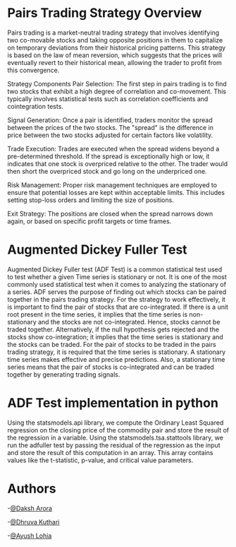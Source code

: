 # Pairs Trading Strategy Overview
Pairs trading is a market-neutral trading strategy that involves identifying two co-movable stocks and taking opposite positions in them to capitalize on temporary deviations from their historical pricing patterns. This strategy is based on the law of mean reversion, which suggests that the prices will eventually revert to their historical mean, allowing the trader to profit from this convergence.

Strategy Components
Pair Selection: The first step in pairs trading is to find two stocks that exhibit a high degree of correlation and co-movement. This typically involves statistical tests such as correlation coefficients and cointegration tests.

Signal Generation: Once a pair is identified, traders monitor the spread between the prices of the two stocks. The "spread" is the difference in price between the two stocks adjusted for certain factors like volatility.

Trade Execution: Trades are executed when the spread widens beyond a pre-determined threshold. If the spread is exceptionally high or low, it indicates that one stock is overpriced relative to the other. The trader would then short the overpriced stock and go long on the underpriced one.

Risk Management: Proper risk management techniques are employed to ensure that potential losses are kept within acceptable limits. This includes setting stop-loss orders and limiting the size of positions.

Exit Strategy: The positions are closed when the spread narrows down again, or based on specific profit targets or time frames.

# Augmented Dickey Fuller Test
Augmented Dickey Fuller test (ADF Test) is a common statistical test used to test whether a given Time series is stationary or not. It is one of the most commonly used statistical test when it comes to analyzing the stationary of a series.
ADF serves the purpose of finding out which stocks can be paired together in the pairs trading strategy. For the strategy to work effectively, it is important to find the pair of stocks that are co-integrated.
If there is a unit root present in the time series, it implies that the time series is non-stationary and the stocks are not co-integrated. Hence, stocks cannot be traded together.
Alternatively, if the null hypothesis gets rejected and the stocks show co-integration; it implies that the time series is stationary and the stocks can be traded.
For the pair of stocks to be traded in the pairs trading strategy, it is required that the time series is stationary. A stationary time series makes effective and precise predictions.
Also, a stationary time series means that the pair of stocks is co-integrated and can be traded together by generating trading signals.

# ADF Test implementation in python
Using the statsmodels.api library, we compute the Ordinary Least Squared regression on the closing price of the commodity pair and store the result of the regression in a variable.
Using the statsmodels.tsa.stattools library, we run the adfuller test by passing the residual of the regression as the input and store the result of this computation in an array. This array contains values like the t-statistic, p-value, and critical value parameters. 

# Authors
-[@Daksh Arora](https://github.com/daksharora01)

-[@Dhruva Kuthari](https://github.com/Dhruva-Kuthari)

-[@Ayush Lohia](https://github.com/ayush-kl)
